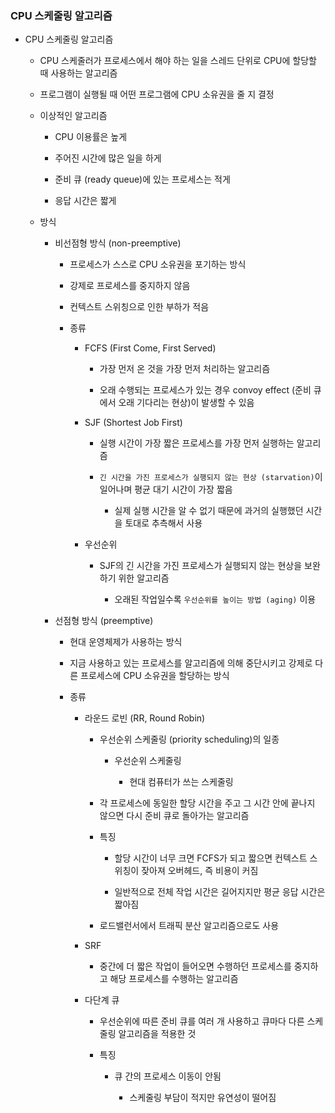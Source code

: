 ### CPU 스케줄링 알고리즘

- CPU 스케줄링 알고리즘
  
  - CPU 스케줄러가 프로세스에서 해야 하는 일을 스레드 단위로 CPU에 할당할 때 사용하는 알고리즘
  
  - 프로그램이 실행될 때 어떤 프로그램에 CPU 소유권을 줄 지 결정
  
  - 이상적인 알고리즘
    
    - CPU 이용률은 높게
    
    - 주어진 시간에 많은 일을 하게
    
    - 준비 큐 (ready queue)에 있는 프로세스는 적게
    
    - 응답 시간은 짧게
  
  - 방식
    
    - 비선점형 방식 (non-preemptive)
      
      - 프로세스가 스스로 CPU 소유권을 포기하는 방식
      
      - 강제로 프로세스를 중지하지 않음
      
      - 컨텍스트 스위칭으로 인한 부하가 적음
      
      - 종류
        
        - FCFS (First Come, First Served)
          
          - 가장 먼저 온 것을 가장 먼저 처리하는 알고리즘
          
          - 오래 수행되는 프로세스가 있는 경우 convoy effect (준비 큐에서 오래 기다리는 현상)이 발생할 수 있음
        
        - SJF (Shortest Job First)
          
          - 실행 시간이 가장 짧은 프로세스를 가장 먼저 실행하는 알고리즘
          
          - `긴 시간을 가진 프로세스가 실행되지 않는 현상 (starvation)`이 일어나며 평균 대기 시간이 가장 짧음
            
            - 실제 실행 시간을 알 수 없기 때문에 과거의 실행했던 시간을 토대로 추측해서 사용
        
        - 우선순위
          
          - SJF의 긴 시간을 가진 프로세스가 실행되지 않는 현상을 보완하기 위한 알고리즘
            
            - 오래된 작업일수록 `우선순위를 높이는 방법 (aging)` 이용
    
    - 선점형 방식 (preemptive)
      
      - 현대 운영체제가 사용하는 방식
      
      - 지금 사용하고 있는 프로세스를 알고리즘에 의해 중단시키고 강제로 다른 프로세스에 CPU 소유권을 할당하는 방식
      
      - 종류
        
        - 라운드 로빈 (RR, Round Robin)
          
          - 우선순위 스케줄링 (priority scheduling)의 일종
            
            - 우선순위 스케줄링
              
              - 현대 컴퓨터가 쓰는 스케줄링
          
          - 각 프로세스에 동일한 할당 시간을 주고 그 시간 안에 끝나지 않으면 다시 준비 큐로 돌아가는 알고리즘
          
          - 특징
            
            - 할당 시간이 너무 크면 FCFS가 되고 짧으면 컨텍스트 스위칭이 잦아져 오버헤드, 즉 비용이 커짐
            
            - 일반적으로 전체 작업 시간은 길어지지만 평균 응답 시간은 짧아짐
          
          - 로드밸런서에서 트래픽 분산 알고리즘으로도 사용
        
        - SRF
          
          - 중간에 더 짧은 작업이 들어오면 수행하던 프로세스를 중지하고 해당 프로세스를 수행하는 알고리즘
        
        - 다단계 큐
          
          - 우선순위에 따른 준비 큐를 여러 개 사용하고 큐마다 다른 스케줄링 알고리즘을 적용한 것
          
          - 특징
            
            - 큐 간의 프로세스 이동이 안됨
              
              - 스케줄링 부담이 적지만 유연성이 떨어짐